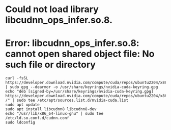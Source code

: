 
# Could not load library libcudnn_ops_infer.so.8.
# Error: libcudnn_ops_infer.so.8: cannot open shared object file: No such file or directory

```
curl -fsSL https://developer.download.nvidia.com/compute/cuda/repos/ubuntu2204/x86_64/3bf863cc.pub | sudo gpg --dearmor -o /usr/share/keyrings/nvidia-cuda-keyring.gpg
echo "deb [signed-by=/usr/share/keyrings/nvidia-cuda-keyring.gpg] https://developer.download.nvidia.com/compute/cuda/repos/ubuntu2204/x86_64/ /" | sudo tee /etc/apt/sources.list.d/nvidia-cuda.list
sudo apt update
sudo apt install libcudnn8 libcudnn8-dev
echo "/usr/lib/x86_64-linux-gnu" | sudo tee /etc/ld.so.conf.d/cudnn.conf
sudo ldconfig
```